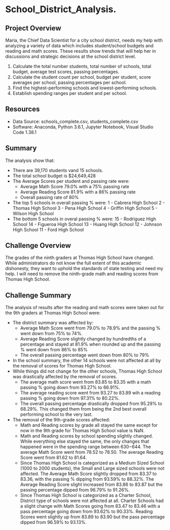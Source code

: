 # School_District_Analysis.

## Project Overview
Maria, the Chief Data Scientist for a city school district, needs my help with analyzing a variety of data which includes student/school budgets and reading and math scores. These results show trends that will help her in discussions and strategic decisions at the school district level.

1. Calculate the total number students, total number of schools, total budget, average test scores, passing percentages.
2. Calculate the student count per school, budget per student, score averages per school, passing percentages per school.
3. Find the highest-performing schools and lowest-performing schools.
4. Establish spending ranges per student and per school.

## Resources
- Data Source: schools_complete.csv, students_complete.csv
- Software: Anaconda, Python 3.6.1, Jupyter Notebook, Visual Studio Code 1.38.1

## Summary
The analysis show that:
- There are 39,170 students vand 15 schools.
- The total school budget is $24,649,428
- The Average Scores per student and passing rate were:
    - Average Math Score 79.0% with a 75% passing rate
    - Average Reading Score 81.9% with a 86% passing rate
    - Overall passing rate of 80%
- The top 5 schools in overall passing % were:
    1 - Cabrera High School
    2 - Thomas High School
    3 - Pena High School
    4 - Griffin High School
    5 - Wilson High School
- The bottom 5 schools in overal passing % were:
    15 - Rodriguez High School
    14 - Figueroa High School
    13 - Huang High School
    12 - Johnson High School
    11 - Ford High School
    
## Challenge Overview
The grades of the ninth graders at Thomas High School have changed. While administrators do not know the full extent of this academic dishonesty, they want to uphold the standards of state testing and need my help. I will need to remove the ninth-grade math and reading scores from Thomas High School. 

## Challenge Summary
The analysis of results after the reading and math scores were taken out for the 9th graders at Thomas High School were:
- The district summary was affected by:
    - Average Math Score went from 79.0% to 78.9% and the passing % went down from 75% to 74%.
    - Average Reading Score slightly changed by hundredths of a percentage and stayed at 81.9% when rounded up and the passing % went         down from 86% to 85%
    - The overall passing percentage went down from 80% to 79%
- In the school summary, the other 14 schools were not affected at all by the removal of scores for Thomas High School.
- While things did not change for the other schools, Thomas High School was drastically affected by the removal of scores.
    - The average math score went from 83.85 to 83.35 with a math passing % going down from 93.27% to 66.91%.
    - The average reading score went from 93.27 to 83.89 wih a reading passing % going down from 97.31% to 80.22%.
    - The overall passing percentage drastically dropped from 95.29% to 68.29%.  This changed them from being the 2nd best overall             performing school to the very last.
- The removal of the 9th-grade scores affected:
    - Math and Reading scores by grade all stayed the same except for now in the 9th grade for Thomas High School value is NaN.
    - Math and Reading scores by school spending slightly changed. While everything else stayed the same, the only changes that happened       were in the spending range between $630-$644. The average Math Score went from 78.52 to 78.50. The average Reading Score went from       81.62 to 81.64.
    - Since Thomas High School is categorized as a Medium Sized School (1000 to 2000 students), the Small and Large sized schools were         not affected. The Average Math Score slightly dropped from 83.37 to 83.36, with the passing % dipping from 93.59% to 88.32%. The         Average Reading Score slight increased from 83.86 to 83.87 but the passing percentage dipped from 96.79% to 91.26%.
    - Since Thomas High School is categorized as a Charter School, District type of schools were not affected at all. Charter Schools         had a slight change with Math Scores going from 83.47 to 83.46 with a pass percentage going down from 93.62% to 90.33%.  Reading         Scores went slightly up from 83.89 to 83.90 but the pass percentage dipped from 96.59% to 93.13%.
